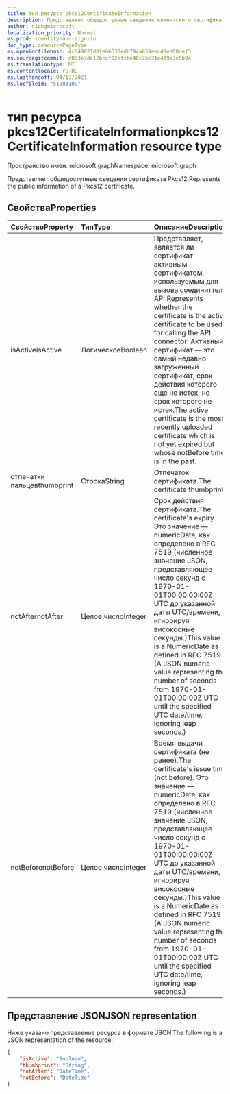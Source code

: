 ```yaml
---
title: тип ресурса pkcs12CertificateInformation
description: Представляет общедоступные сведения клиентского сертификата Pkcs12.
author: nickgmicrosoft
localization_priority: Normal
ms.prod: identity-and-sign-in
doc_type: resourcePageType
ms.openlocfilehash: 4c649021d8fe66530edb794a859eecd8ed08def3
ms.sourcegitcommit: d033e7de12bccf92efcbe40c7b671e419a3e5b94
ms.translationtype: MT
ms.contentlocale: ru-RU
ms.lasthandoff: 04/17/2021
ms.locfileid: "51883109"
---
```

# <a name="pkcs12certificateinformation-resource-type"></a><span data-ttu-id="ab5e5-103">тип ресурса pkcs12CertificateInformation</span><span class="sxs-lookup"><span data-stu-id="ab5e5-103">pkcs12CertificateInformation resource type</span></span>

<span data-ttu-id="ab5e5-104">Пространство имен: microsoft.graph</span><span class="sxs-lookup"><span data-stu-id="ab5e5-104">Namespace: microsoft.graph</span></span>

<span data-ttu-id="ab5e5-105">Представляет общедоступные сведения сертификата Pkcs12.</span><span class="sxs-lookup"><span data-stu-id="ab5e5-105">Represents the public information of a Pkcs12 certificate.</span></span>

## <a name="properties"></a><span data-ttu-id="ab5e5-106">Свойства</span><span class="sxs-lookup"><span data-stu-id="ab5e5-106">Properties</span></span>

|<span data-ttu-id="ab5e5-107">Свойство</span><span class="sxs-lookup"><span data-stu-id="ab5e5-107">Property</span></span>|<span data-ttu-id="ab5e5-108">Тип</span><span class="sxs-lookup"><span data-stu-id="ab5e5-108">Type</span></span>|<span data-ttu-id="ab5e5-109">Описание</span><span class="sxs-lookup"><span data-stu-id="ab5e5-109">Description</span></span>|
|:---|:---|:---|
|<span data-ttu-id="ab5e5-110">isActive</span><span class="sxs-lookup"><span data-stu-id="ab5e5-110">isActive</span></span>|<span data-ttu-id="ab5e5-111">Логическое</span><span class="sxs-lookup"><span data-stu-id="ab5e5-111">Boolean</span></span>|  <span data-ttu-id="ab5e5-112">Представляет, является ли сертификат активным сертификатом, используемым для вызова соединиттеля API.</span><span class="sxs-lookup"><span data-stu-id="ab5e5-112">Represents whether the certificate is the active certificate to be used for calling the API connector.</span></span> <span data-ttu-id="ab5e5-113">Активный сертификат — это самый недавно загруженный сертификат, срок действия которого еще не истек, но срок которого не истек.</span><span class="sxs-lookup"><span data-stu-id="ab5e5-113">The active certificate is the most recently uploaded certificate which is not yet expired but whose notBefore time is in the past.</span></span>|
|<span data-ttu-id="ab5e5-114">отпечатки пальцев</span><span class="sxs-lookup"><span data-stu-id="ab5e5-114">thumbprint</span></span>|<span data-ttu-id="ab5e5-115">Строка</span><span class="sxs-lookup"><span data-stu-id="ab5e5-115">String</span></span>| <span data-ttu-id="ab5e5-116">Отпечаток сертификата.</span><span class="sxs-lookup"><span data-stu-id="ab5e5-116">The certificate thumbprint.</span></span> |
|<span data-ttu-id="ab5e5-117">notAfter</span><span class="sxs-lookup"><span data-stu-id="ab5e5-117">notAfter</span></span>|<span data-ttu-id="ab5e5-118">Целое число</span><span class="sxs-lookup"><span data-stu-id="ab5e5-118">Integer</span></span>| <span data-ttu-id="ab5e5-119">Срок действия сертификата.</span><span class="sxs-lookup"><span data-stu-id="ab5e5-119">The certificate's expiry.</span></span> <span data-ttu-id="ab5e5-120">Это значение — numericDate, как определено в RFC 7519 (численное значение JSON, представляющее число секунд с 1970-01-01T00:00:00:00Z UTC до указанной даты UTC/времени, игнорируя високосные секунды.)</span><span class="sxs-lookup"><span data-stu-id="ab5e5-120">This value is a NumericDate as defined in RFC 7519 (A JSON numeric value representing the number of seconds from 1970-01-01T00:00:00Z UTC until the specified UTC date/time, ignoring leap seconds.)</span></span>|
|<span data-ttu-id="ab5e5-121">notBefore</span><span class="sxs-lookup"><span data-stu-id="ab5e5-121">notBefore</span></span>|<span data-ttu-id="ab5e5-122">Целое число</span><span class="sxs-lookup"><span data-stu-id="ab5e5-122">Integer</span></span>| <span data-ttu-id="ab5e5-123">Время выдачи сертификата (не ранее).</span><span class="sxs-lookup"><span data-stu-id="ab5e5-123">The certificate's issue time (not before).</span></span> <span data-ttu-id="ab5e5-124">Это значение — numericDate, как определено в RFC 7519 (численное значение JSON, представляющее число секунд с 1970-01-01T00:00:00:00Z UTC до указанной даты UTC/времени, игнорируя високосные секунды.)</span><span class="sxs-lookup"><span data-stu-id="ab5e5-124">This value is a NumericDate as defined in RFC 7519 (A JSON numeric value representing the number of seconds from 1970-01-01T00:00:00Z UTC until the specified UTC date/time, ignoring leap seconds.)</span></span>|

## <a name="json-representation"></a><span data-ttu-id="ab5e5-125">Представление JSON</span><span class="sxs-lookup"><span data-stu-id="ab5e5-125">JSON representation</span></span>

<span data-ttu-id="ab5e5-126">Ниже указано представление ресурса в формате JSON.</span><span class="sxs-lookup"><span data-stu-id="ab5e5-126">The following is a JSON representation of the resource.</span></span>
<!-- {
  "blockType": "resource",
  "@odata.type": "microsoft.graph.pkcs12CertificateInformation"
}
-->

``` json
{
    "isActive": "Boolean",
    "thumbprint": "String",
    "notAfter": "DateTime",
    "notBefore": "DateTime"
}
```
